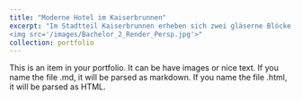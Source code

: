 ```yaml
---
title: "Moderne Hotel im Kaiserbrunnen"
excerpt: "Im Stadtteil Kaiserbrunnen erheben sich zwei gläserne Blöcke, die eine extrudierte L-Form bilden und sich harmonisch in die Umgebung einfügen. Die Glasfassade aus geometrischen Elementen kombiniert eine Shishabar und ein Hotel. Im Erdgeschoss befinden sich Foyers, die als Ausstellungs- oder Veranstaltungsräume dienen. Die oberen Stockwerke enthalten Apartments und Hotelzimmer, während das sechste Stockwerk eine Shishabar mit Panoramablick bietet. Der Bau ist barrierefrei und verfügt über zwei Aufzüge. <br/>
<img src='/images/Bachelor_2_Render_Persp.jpg'>"
collection: portfolio
---
```


This is an item in your portfolio. It can be have images or nice text. If you name the file .md, it will be parsed as markdown. If you name the file .html, it will be parsed as HTML. 

